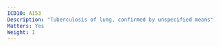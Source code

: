 ```yaml
---
ICD10: A153
Description: "Tuberculosis of lung, confirmed by unspecified means"
Matters: Yes
Weight: 1
---
```

